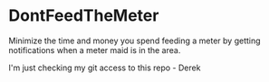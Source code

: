 DontFeedTheMeter
================

Minimize the time and money you spend feeding a meter by getting notifications when a meter maid is in the area.

I'm just checking my git access to this repo - Derek
